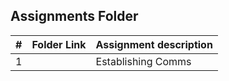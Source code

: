 ## Assignments Folder

|   #   | Folder Link |   Assignment description   |
| :---: | ----------- | -------------------------- |
|   1   | []() | Establishing Comms |
